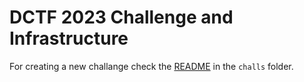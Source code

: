 # DCTF 2023 Challenge and Infrastructure

For creating a new challange check the [README](challs/README.md) in the `challs` folder.

